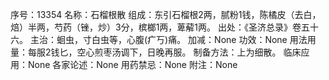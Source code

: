 序号：13354
名称：石榴根散
组成：东引石榴根2两，腻粉1钱，陈橘皮（去白，焙）半两，芍药（锉，炒）3分，槟榔1两，萆薢1两。
出处：《圣济总录》卷五十六。
主治：蛔虫，寸白虫等，心腹(疒丂)痛。
加减：None
功效：None
用法用量：每服2钱匕，空心煎枣汤调下，日晚再服。
制备方法：上为细散。
临床应用：None
各家论述：None
用药禁忌：None
附注：None
